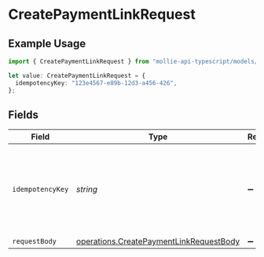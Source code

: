 # CreatePaymentLinkRequest

## Example Usage

```typescript
import { CreatePaymentLinkRequest } from "mollie-api-typescript/models/operations";

let value: CreatePaymentLinkRequest = {
  idempotencyKey: "123e4567-e89b-12d3-a456-426",
};
```

## Fields

| Field                                                                                              | Type                                                                                               | Required                                                                                           | Description                                                                                        | Example                                                                                            |
| -------------------------------------------------------------------------------------------------- | -------------------------------------------------------------------------------------------------- | -------------------------------------------------------------------------------------------------- | -------------------------------------------------------------------------------------------------- | -------------------------------------------------------------------------------------------------- |
| `idempotencyKey`                                                                                   | *string*                                                                                           | :heavy_minus_sign:                                                                                 | A unique key to ensure idempotent requests. This key should be a UUID v4 string.                   | 123e4567-e89b-12d3-a456-426                                                                        |
| `requestBody`                                                                                      | [operations.CreatePaymentLinkRequestBody](../../models/operations/createpaymentlinkrequestbody.md) | :heavy_minus_sign:                                                                                 | N/A                                                                                                |                                                                                                    |